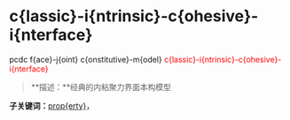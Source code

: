 # c{lassic}-i{ntrinsic}-c{ohesive}-i{nterface}
pcdc f{ace}-j{oint} c{onstitutive}-m{odel} <span style='color: red;'>c{lassic}-i{ntrinsic}-c{ohesive}-i{nterface}</span>
> **描述：**经典的内粘聚力界面本构模型

**子关键词：**[prop{erty}](f{ace}-j{oint}/c{onstitutive}-m{odel}/c{lassic}-i{ntrinsic}-c{ohesive}-i{nterface}/prop{erty}/)，
